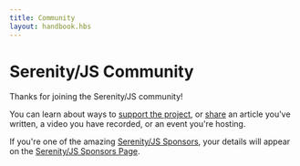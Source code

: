 ```yaml
---
title: Community
layout: handbook.hbs
---
```

# Serenity/JS Community

Thanks for joining the Serenity/JS community!

You can learn about ways to [support the project](/support.html), or [share](/community/events-and-articles.html) an article you've written, a video you have recorded, or an event you're hosting.

If you're one of the amazing [Serenity/JS Sponsors](https://github.com/sponsors/serenity-js), your details will appear on the [Serenity/JS Sponsors Page](/community/sponsors.html).
